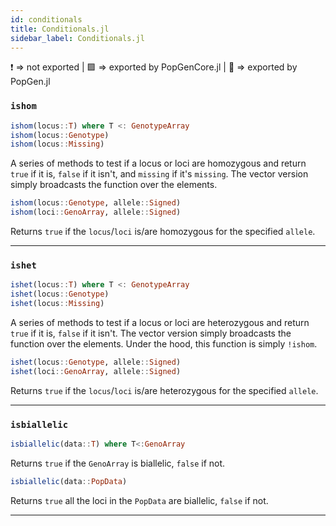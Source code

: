 ```yaml
---
id: conditionals
title: Conditionals.jl
sidebar_label: Conditionals.jl
---
```


❗ => not exported | 
🟪 => exported by PopGenCore.jl | 
🔵 => exported by PopGen.jl
### `ishom`
```julia
ishom(locus::T) where T <: GenotypeArray
ishom(locus::Genotype)
ishom(locus::Missing)
```
A series of methods to test if a locus or loci are homozygous and return `true` if it is, `false` if it isn't, and `missing` if it's `missing`. The vector version simply broadcasts the function over the elements.

```julia
ishom(locus::Genotype, allele::Signed)
ishom(loci::GenoArray, allele::Signed)
```
Returns `true` if the `locus`/`loci` is/are homozygous for the specified `allele`.

----

### `ishet`
```julia
ishet(locus::T) where T <: GenotypeArray
ishet(locus::Genotype)
ishet(locus::Missing)
```
A series of methods to test if a locus or loci are heterozygous and return `true` if it is, `false` if it isn't. The vector version simply broadcasts the function over the elements. Under the hood, this function is simply `!ishom`.

```julia
ishet(locus::Genotype, allele::Signed)
ishet(loci::GenoArray, allele::Signed)
```
Returns `true` if the `locus`/`loci` is/are heterozygous for the specified `allele`. 

----

### `isbiallelic`
```julia
isbiallelic(data::T) where T<:GenoArray
```
Returns `true` if the `GenoArray` is biallelic, `false` if not.

```julia
isbiallelic(data::PopData)
```
Returns `true` all the loci in the `PopData` are biallelic, `false` if not.

----